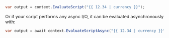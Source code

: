 ```csharp
var output = context.EvaluateScript("{{ 12.34 | currency }}");
```

Or if your script performs any async I/O, it can be evaluated asynchronously with:  

```csharp
var output = await context.EvaluateScriptAsync("{{ 12.34 | currency }}");
```
